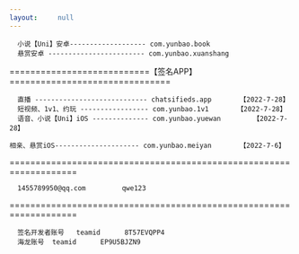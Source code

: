 ```yaml
---
layout:     null
---
```


	  小说【Uni】安卓------------------- com.yunbao.book
	  悬赏安卓 ------------------------ com.yunbao.xuanshang

===========================【签名APP】===============================

	  直播 ---------------------------- chatsifieds.app 		【2022-7-28】
	  短视频、1v1、约玩 ----------------- com.yunbao.1v1 		【2022-7-28】
	  语音、小说【Uni】iOS -------------- com.yunbao.yuewan 		【2022-7-28】
	  相亲、悬赏iOS--------------------- com.yunbao.meiyan 		【2022-7-6】

===================================================================  

	  1455789950@qq.com 		qwe123  

===================================================================

	  签名开发者账号	teamid		8T57EVQPP4
	  海龙账号	teamid		EP9U5BJZN9
